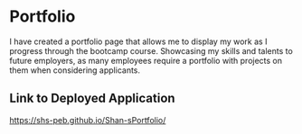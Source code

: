 # Portfolio

I have created a portfolio page that allows me to display my work as I progress through the bootcamp course.
 Showcasing my skills and talents to future employers, as many employees require a portfolio with projects on them when considering applicants.


## Link to Deployed Application
https://shs-peb.github.io/Shan-sPortfolio/
